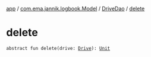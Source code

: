 [app](../../index.md) / [com.ema.jannik.logbook.Model](../index.md) / [DriveDao](index.md) / [delete](./delete.md)

# delete

`abstract fun delete(drive: `[`Drive`](../-drive/index.md)`): `[`Unit`](https://kotlinlang.org/api/latest/jvm/stdlib/kotlin/-unit/index.html)